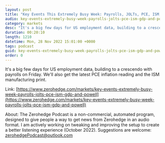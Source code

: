 ```yaml
---
layout: post
title: "Key Events This Extremely Busy Week: Payrolls, JOLTs, PCE, ISM, GDP And Powell"
audio: key-events-extremely-busy-week-payrolls-jolts-pce-ism-gdp-and-powell-0
category: markets
desc: "It's a big few days for US employment data, building to a crescendo with payrolls on Friday. We'll also get the latest PCE inflation reading and the ISM manufacturing print."
duration: 00:20:10
length: 1210
datetime: Mon, 28 Nov 2022 15:01:00 +0000
tags: podcast
guid: key-events-extremely-busy-week-payrolls-jolts-pce-ism-gdp-and-powell-0
order: 0
---
```

It's a big few days for US employment data, building to a crescendo with payrolls on Friday. We'll also get the latest PCE inflation reading and the ISM manufacturing print.

Link: [https://www.zerohedge.com/markets/key-events-extremely-busy-week-payrolls-jolts-pce-ism-gdp-and-powell](https://www.zerohedge.com/markets/key-events-extremely-busy-week-payrolls-jolts-pce-ism-gdp-and-powell)

About: The Zerohedge Podcast is a non-commercial, automated program, designed to give people a way to get news from Zerohedge in an audio format.  I am actively working on tweaking and improving the setup to create a better listening experience (October 2022).  Suggestions are welcome: [zerohedgePodcast@outlook.com](mailto:zerohedgePodcast@outlook.com)